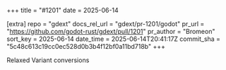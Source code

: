+++
title = "#1201"
date = 2025-06-14

[extra]
repo = "gdext"
docs_rel_url = "gdext/pr-1201/godot"
pr_url = "https://github.com/godot-rust/gdext/pull/1201"
pr_author = "Bromeon"
sort_key = 2025-06-14
date_time = 2025-06-14T20:41:17Z
commit_sha = "5c48c613c19cc0ec528d0b3b4f12bf0a11bd718b"
+++

Relaxed Variant conversions
